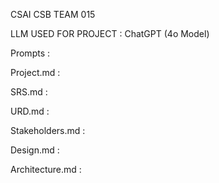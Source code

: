 CSAI CSB TEAM 015

LLM USED FOR PROJECT : ChatGPT (4o Model)

Prompts : 

Project.md : 

SRS.md : 

URD.md :

Stakeholders.md :

Design.md :

Architecture.md :


